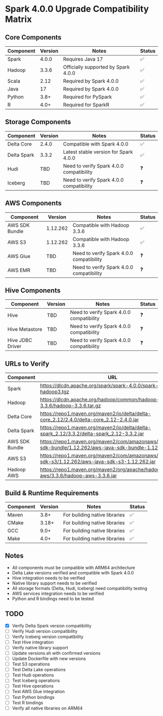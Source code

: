 # Spark 4.0.0 Upgrade Compatibility Matrix

## Core Components
| Component    | Version | Notes                                    | Status |
|-------------|---------|------------------------------------------|--------|
| Spark       | 4.0.0   | Requires Java 17                         | ✅     |
| Hadoop      | 3.3.6   | Officially supported by Spark 4.0.0      | ✅     |
| Scala       | 2.12    | Required by Spark 4.0.0                  | ✅     |
| Java        | 17      | Required by Spark 4.0.0                  | ✅     |
| Python      | 3.8+    | Required for PySpark                     | ✅     |
| R           | 4.0+    | Required for SparkR                      | ✅     |

## Storage Components
| Component    | Version | Notes                                    | Status |
|-------------|---------|------------------------------------------|--------|
| Delta Core  | 2.4.0   | Compatible with Spark 4.0.0              | ✅     |
| Delta Spark | 3.3.2   | Latest stable version for Spark 4.0.0    | ✅     |
| Hudi        | TBD     | Need to verify Spark 4.0.0 compatibility | ❓     |
| Iceberg     | TBD     | Need to verify Spark 4.0.0 compatibility | ❓     |

## AWS Components
| Component           | Version  | Notes                                    | Status |
|--------------------|----------|------------------------------------------|--------|
| AWS SDK Bundle     | 1.12.262 | Compatible with Hadoop 3.3.6             | ✅     |
| AWS S3             | 1.12.262 | Compatible with Hadoop 3.3.6             | ✅     |
| AWS Glue           | TBD      | Need to verify Spark 4.0.0 compatibility | ❓     |
| AWS EMR            | TBD      | Need to verify Spark 4.0.0 compatibility | ❓     |

## Hive Components
| Component           | Version  | Notes                                    | Status |
|--------------------|----------|------------------------------------------|--------|
| Hive               | TBD      | Need to verify Spark 4.0.0 compatibility | ❓     |
| Hive Metastore     | TBD      | Need to verify Spark 4.0.0 compatibility | ❓     |
| Hive JDBC Driver   | TBD      | Need to verify Spark 4.0.0 compatibility | ❓     |

## URLs to Verify
| Component           | URL                                                                 | Status |
|--------------------|---------------------------------------------------------------------|--------|
| Spark              | https://dlcdn.apache.org/spark/spark-4.0.0/spark-4.0.0-bin-hadoop3.tgz | ✅     |
| Hadoop             | https://dlcdn.apache.org/hadoop/common/hadoop-3.3.6/hadoop-3.3.6.tar.gz | ✅     |
| Delta Core         | https://repo1.maven.org/maven2/io/delta/delta-core_2.12/2.4.0/delta-core_2.12-2.4.0.jar | ✅     |
| Delta Spark        | https://repo1.maven.org/maven2/io/delta/delta-spark_2.12/3.3.2/delta-spark_2.12-3.3.2.jar | ✅     |
| AWS SDK Bundle     | https://repo1.maven.org/maven2/com/amazonaws/aws-java-sdk-bundle/1.12.262/aws-java-sdk-bundle-1.12.262.jar | ✅     |
| AWS S3             | https://repo1.maven.org/maven2/com/amazonaws/aws-java-sdk-s3/1.12.262/aws-java-sdk-s3-1.12.262.jar | ✅     |
| Hadoop AWS         | https://repo1.maven.org/maven2/org/apache/hadoop/hadoop-aws/3.3.6/hadoop-aws-3.3.6.jar | ✅     |

## Build & Runtime Requirements
| Component    | Version | Notes                                    | Status |
|-------------|---------|------------------------------------------|--------|
| Maven       | 3.8+    | For building native libraries            | ✅     |
| CMake       | 3.18+   | For building native libraries            | ✅     |
| GCC         | 9.0+    | For building native libraries            | ✅     |
| Make        | 4.0+    | For building native libraries            | ✅     |

## Notes
- All components must be compatible with ARM64 architecture
- Delta Lake versions verified and compatible with Spark 4.0.0
- Hive integration needs to be verified
- Native library support needs to be verified
- All storage formats (Delta, Hudi, Iceberg) need compatibility testing
- AWS services integration needs to be verified
- Python and R bindings need to be tested

## TODO
- [x] Verify Delta Spark version compatibility
- [ ] Verify Hudi version compatibility
- [ ] Verify Iceberg version compatibility
- [ ] Test Hive integration
- [ ] Verify native library support
- [ ] Update versions.sh with confirmed versions
- [ ] Update Dockerfile with new versions
- [ ] Test S3 operations
- [ ] Test Delta Lake operations
- [ ] Test Hudi operations
- [ ] Test Iceberg operations
- [ ] Test Hive operations
- [ ] Test AWS Glue integration
- [ ] Test Python bindings
- [ ] Test R bindings
- [ ] Verify all native libraries on ARM64